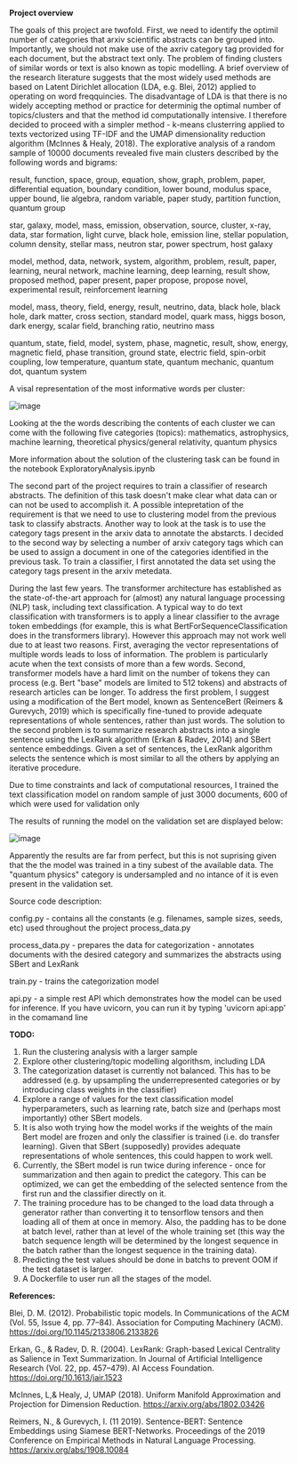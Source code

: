 **Project overview**

The goals of this project are twofold. First, we need to identify the optimil number of categories that arxiv scientific abstracts can be grouped into. Importantly, we should not make use of the axriv category tag provided for each document, but the abstract text only. The problem of finding clusters of similar words or text is also known as topic modelling. A brief overview of the research literature suggests that the most widely used methods are based on Latent Dirichlet allocation (LDA, e.g. Blei, 2012) applied to operating on word freqquincies. The disadvantage of LDA is that there is no widely accepting method or practice for determinig the optimal number of topics/clusters and that the method id computationally intensive. I therefore decided to proceed with a simpler method - k-means clusterring applied to texts vectorized using TF-IDF and the UMAP dimensionality reduction algorithm (McInnes & Healy, 2018). The explorative analysis of a random sample of 10000 documents revealed five main clusters described by the following words and bigrams:

result, function, space, group, equation, show, graph, problem, paper, differential equation, boundary condition, lower bound, modulus space, upper bound, lie algebra, random variable, paper study, partition function, quantum group

star, galaxy, model, mass, emission, observation, source, cluster, x-ray, data, star formation, light curve, black hole, emission line, stellar population, column density, stellar mass, neutron star, power spectrum, host galaxy

model, method, data, network, system, algorithm, problem, result, paper, learning, neural network, machine learning, deep learning, result show, proposed method, paper present, paper propose, propose novel, experimental result, reinforcement learning

model, mass, theory, field, energy, result, neutrino, data, black hole, black hole, dark matter, cross section, standard model, quark mass, higgs boson, dark energy, scalar field, branching ratio, neutrino mass

quantum, state, field, model, system, phase, magnetic, result, show, energy, magnetic field, phase transition, ground state, electric field, spin-orbit coupling, low temperature, quantum state, quantum mechanic, quantum dot, quantum system

A visal representation of the most informative words per cluster:

![image](https://github.com/vankov/iris.ai.project/assets/6031570/a22ee826-d85d-4adc-96cf-8c1d4b72bc3b)

Looking at the the words describing the contents of each cluster we can come with the following five categories (topics): mathematics, astrophysics, machine learning, theoretical physics/general relativity, quantum physics

More information about the solution of the clustering task can be found in the notebook ExploratoryAnalysis.ipynb

The second part of the project requires to train a classifier of research abstracts. The definition of this task doesn't make clear what data can or can not be used to accomplish it. A possible intepretation of the requirement is that we need to use to clustering model from the previous task to classify abstracts. Another way to look at the task is to use the category tags present in the arxiv data to annotate the abstarcts. I decided to the second way by selecting a number of arxiv category tags which can be used to assign a document in one of the categories identified in the previous task. To train a classifier, I first annotated the data set using the category tags present in the arxiv metedata.

During the last few years. The transformer architecture has established as the state-of-the-art approach for (almost) any natural language processing (NLP) task, including text classification. A typical way to do text classification with transformers is to apply a linear classifier to the avrage token embeddings (for example, this is what BertForSequenceClassification does in the transformers library). However this approach may not work well due to at least two reasons. First, averaging the vector representations of multiple words leads to loss of information. The problem is particularly acute when the text consists of more than a few words. Second, transformer models have a hard limit on the number of tokens they can process (e.g. Bert "base" models are limited to 512 tokens) and abstracts of research articles can be longer. To address the first problem, I suggest using a modification of the Bert model, known as SentenceBert (Reimers & Gurevych, 2019) which is specifically fine-tuned to provide adequate representations of whole sentences, rather than just words. The solution to the second problem is to summarize research abstracts into a single sentence using the LexRank algorithm (Erkan & Radev, 2014) and SBert sentence embeddings. Given a set of sentences, the LexRank algorithm selects the sentence which is most similar to all the others by applying an iterative procedure.

Due to time constraints and lack of computational resources, I trained the text classification model on random sample of just 3000 documents, 600 of which were used for validation only

The results of running the model on the validation set are displayed below:

![image](https://github.com/vankov/iris.ai.project/assets/6031570/8b5af743-dced-42e8-a73d-9313b1f6313c)

Apparently the results are far from perfect, but this is not suprising given that the the model was trained in a tiny subest of the available data. The "quantum physics" category is undersampled and no intance of it is even present in the validation set.

Source code description:

config.py - contains all the constants (e.g. filenames, sample sizes, seeds, etc) used throughout the project
process_data.py

process_data.py - prepares the data for categorization - annotates documents with the desired category and summarizes the abstracts using SBert and LexRank

train.py - trains the categorization model

api.py - a simple rest API which demonstrates how the model can be used for inference. If you have uvicorn, you can run it by typing 'uvicorn api:app' in the comamand line

**TODO:**
1. Run the clustering analysis with a larger sample
3. Explore other clustering/topic modelling algorithsm, including LDA
4. The categorization dataset is currently not balanced. This has to be addressed (e.g. by upsampling the underrepresented categories or by introducing class weights in the classifier)
5. Explore a range of values for the text classification model hyperparameters, such as learning rate, batch size and (perhaps most importantly) other SBert models.
6. It is also woth trying how the model works if the weights of the main Bert model are frozen and only the classifier is trained (i.e. do transfer learning). Given that SBert (supposedly) provides adequate representations of whole sentences, this could happen to work well.
7. Currently, the SBert model is run twice during inference - once for summarization and then again to predict the category. This can be optimized, we can get the embedding of the selected sentence from the first run and the classifier directly on it.
8. The training procedure has to be changed to the load data through a generator rather than converting it to tensorflow tensors and then loading all of them at once in memory. Also, the padding has to be done at batch level, rather than at level of the whole training set (this way the batch sequence length will be determined by the longest sequence in the batch rather than the longest sequence in the training data).
9. Predicting the test values should be done in batchs to prevent OOM if the test dataset is larger.
10. A Dockerfile to user run all the stages of the model.

**References:**

Blei, D. M. (2012). Probabilistic topic models. In Communications of the ACM (Vol. 55, Issue 4, pp. 77–84). Association for Computing Machinery (ACM). https://doi.org/10.1145/2133806.2133826

Erkan, G., & Radev, D. R. (2004). LexRank: Graph-based Lexical Centrality as Salience in Text Summarization. In Journal of Artificial Intelligence Research (Vol. 22, pp. 457–479). AI Access Foundation. https://doi.org/10.1613/jair.1523

McInnes, L,& Healy, J, UMAP (2018). Uniform Manifold Approximation and Projection for Dimension Reduction. https://arxiv.org/abs/1802.03426 

Reimers, N., & Gurevych, I. (11 2019). Sentence-BERT: Sentence Embeddings using Siamese BERT-Networks. Proceedings of the 2019 Conference on Empirical Methods in Natural Language Processing. https://arxiv.org/abs/1908.10084
